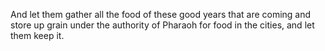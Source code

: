 And let them gather all the food of these good years that are coming and store up grain under the authority of Pharaoh for food in the cities, and let them keep it.
